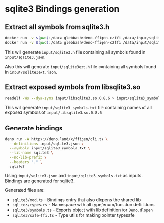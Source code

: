 # sqlite3 Bindings generation

## Extract all symbols from sqlite3.h

```sh
docker run -v $(pwd):/data glebbash/deno-ffigen-c2ffi /data/input/sqlite3.h > input/sqlite3.json
docker run -v $(pwd):/data glebbash/deno-ffigen-c2ffi /data/input/sqlite3ext.h > input/sqlite3ext.json
```

This will generate `input/sqlite3.h` file containing all symbols found in
`input/sqlite3.json`.

Also this will generate `input/sqlite3ext.h` file containing all symbols found
in `input/sqlite3ext.json`.

## Extract exposed symbols from libsqlite3.so

```sh
readelf -Ws --dyn-syms input/libsqlite3.so.0.8.6 > input/sqlite3_symbols.txt
```

This will generate `input/sqlite3_symbols.txt` file containing names of all
exposed symbols of `input/libsqlite3.so.0.8.6`.

## Generate bindings

```sh
deno run -A https://deno.land/x/ffigen/cli.ts \
  --definitions input/sqlite3.json \
  --symbols input/sqlite3_symbols.txt \
  --lib-name sqlite3 \
  --no-lib-prefix \
  --headers "." \
  sqlite3
```

Using `input/sqlite3.json` and `input/sqlite3_symbols.txt` as inputs. Bindings are
generated for sqlite3.

Generated files are:

- `sqlite3/mod.ts` - Bindings entry that also dlopens the shared lib
- `sqlite3/types.ts` - Namespace with all type/enum/function definitions
- `sqlite3/symbols.ts` - Exports object with lib definition for `Deno.dlopen`
- `sqlite3/safe-ffi.ts` - Type utils for making pointer typesafe
